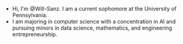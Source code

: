 - Hi, I'm @Will-Sanz. I am a current sophomore at the University of Pennsylvania.
- I am majoring in computer science with a concentration in AI and pursuing minors in data science, mathematics, and engineering entrepreneurship.
